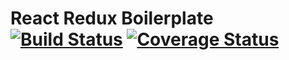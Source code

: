# React Redux Boilerplate [![Build Status](https://travis-ci.org/mg901/react-redux-boilerplate.svg?branch=master)](https://travis-ci.org/mg901/react-redux-boilerplate) [![Coverage Status](https://coveralls.io/repos/github/mg901/react-redux-boilerplate/badge.svg?branch=master)](https://coveralls.io/github/mg901/react-redux-boilerplate?branch=master)
